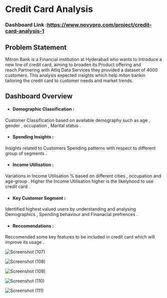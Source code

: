 # Credit Card Analysis

### Dashboard Link :https://www.novypro.com/project/credit-card-analysis-1

## Problem Statement

Mitron Bank  is a Financial institution at Hyderabad who wants to Introduce a new line of credit card, aiming to broaden its Product offering and reach.Partnering with Atliq Data Services they provided a dataset of 4000 customers. This analysis expected insights which help miton bankin tailoring the credit card to customer needs and market trends.     

## Dashboard Overview

- #### Demographic Classification : 
Customer Classification based on available     demography such as age , gender , occupation , Marital status .  
- #### Spending Insights :
Insights related to Customers Spending patterns with respect to different group of segments .
- #### Income Utilisation :
Variations in Income Utilisation % based on different cities , occupation and age-group . Higher the Income Utilisation higher is the likelyhood to use credit card .
- #### Key Customer Segment :
Identified highest valued users by understanding and analysing Demographics , Spending behaviour and Finanacial prefrences .
- #### Reccomendations : 
Reccomended some key features to be included in credit card which will improve its usage . 



![Screenshot (107)](https://github.com/Samikshacharde/Credit-Card-Analysis/assets/112822336/b20cfd17-2999-42dd-b7c4-e7576afa6fe3)

![Screenshot (108)](https://github.com/Samikshacharde/Credit-Card-Analysis/assets/112822336/b714b057-84e9-4fd1-b256-ad8325731181)

![Screenshot (109)](https://github.com/Samikshacharde/Credit-Card-Analysis/assets/112822336/d85f1920-3904-4aad-a80d-9843ea2f92bd)

![Screenshot (110)](https://github.com/Samikshacharde/Credit-Card-Analysis/assets/112822336/cf3e7f6e-cad3-4794-a9a6-7f9074cba36e)

![Screenshot (111)](https://github.com/Samikshacharde/Credit-Card-Analysis/assets/112822336/96f9bed3-1788-45e1-b9cb-fa6d8d2ae758)

